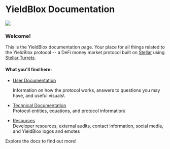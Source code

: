 # YieldBlox Documentation

![](.gitbook/assets/logo-black-text.svg)

### Welcome!

This is the YieldBlox documentation page. Your place for all things related to the YieldBlox protocol -- a DeFi money market protocol built on [Stellar](https://www.stellar.org) using [Stellar Turrets](https://tss.stellar.org).

#### What you'll find here:

*   [User Documentation](user-docs/general.md)

    Information on how the protocol works, answers to questions you may have, and useful visuals\

* [Technical Documentation](broken-reference)\
  Protocol entities, equations, and protocol information\

* [Resources](resources/technical-resources.md)\
  Developer resources, external audits, contact information, social media, and YieldBlox logos and emotes

Explore the docs to find out more!
